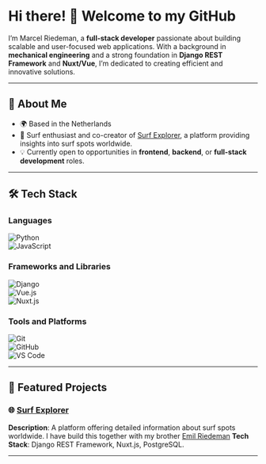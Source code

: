 # Hi there! 👋 Welcome to my GitHub  

I’m Marcel Riedeman, a **full-stack developer** passionate about building scalable and user-focused web applications. With a background in **mechanical engineering** and a strong foundation in **Django REST Framework** and **Nuxt/Vue**, I’m dedicated to creating efficient and innovative solutions.  

---

## 🚀 About Me  
- 🌍 Based in the Netherlands
- 🌊 Surf enthusiast and co-creator of [Surf Explorer](https://www.surf-explorer.com/), a platform providing insights into surf spots worldwide.  
- 💡 Currently open to opportunities in **frontend**, **backend**, or **full-stack development** roles.  

---

## 🛠️ Tech Stack  
### **Languages**  
![Python](https://img.shields.io/badge/Python-3776AB?style=for-the-badge&logo=python&logoColor=white)  
![JavaScript](https://img.shields.io/badge/JavaScript-F7DF1E?style=for-the-badge&logo=javascript&logoColor=black)  

### **Frameworks and Libraries**  
![Django](https://img.shields.io/badge/Django-092E20?style=for-the-badge&logo=django&logoColor=white)  
![Vue.js](https://img.shields.io/badge/Vue.js-4FC08D?style=for-the-badge&logo=vue.js&logoColor=white)  
![Nuxt.js](https://img.shields.io/badge/Nuxt.js-00C58E?style=for-the-badge&logo=nuxt.js&logoColor=white)  


### **Tools and Platforms**  
![Git](https://img.shields.io/badge/Git-F05032?style=for-the-badge&logo=git&logoColor=white)  
![GitHub](https://img.shields.io/badge/GitHub-181717?style=for-the-badge&logo=github&logoColor=white)  
![VS Code](https://img.shields.io/badge/VS%20Code-007ACC?style=for-the-badge&logo=visual-studio-code&logoColor=white)  

---

## 🌟 Featured Projects  
### 🌐 [Surf Explorer](https://www.surf-explorer.com/)  
**Description**: A platform offering detailed information about surf spots worldwide. I have build this together with my brother [Emil Riedeman](https://github.com/EmilRiedeman)
**Tech Stack**: Django REST Framework, Nuxt.js, PostgreSQL.  

---
